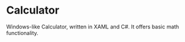 Calculator
==========
Windows-like Calculator, written in XAML and C#. It offers basic math functionality.
